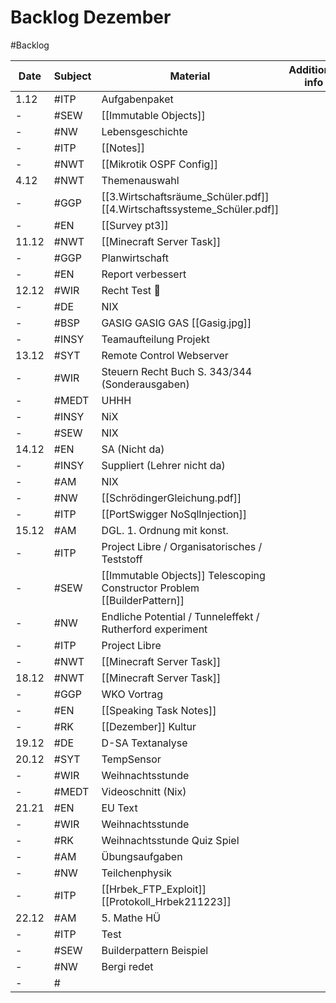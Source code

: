 # Backlog Dezember
#Backlog 

| Date  | Subject | Material                                                                 | Additional info |
| ----- | ------- | ------------------------------------------------------------------------ | --------------- |
| 1.12  | #ITP    | Aufgabenpaket                                                            |                 |
| -     | #SEW    | [[Immutable Objects]]                                                    |                 |
| -     | #NW     | Lebensgeschichte                                                         |                 |
| -     | #ITP    | [[Notes]]                                                                |                 |
| -     | #NWT    | [[Mikrotik OSPF Config]]                                                 |                 |
| 4.12  | #NWT    | Themenauswahl                                                            |                 |
| -     | #GGP    | [[3.Wirtschaftsräume_Schüler.pdf]] [[4.Wirtschaftssysteme_Schüler.pdf]]  |                 |
| -     | #EN     | [[Survey pt3]]                                                           |                 |
| 11.12 | #NWT    | [[Minecraft Server Task]]                                                |                 |
| -     | #GGP    | Planwirtschaft                                                           |                 |
| -     | #EN     | Report verbessert                                                        |                 |
| 12.12 | #WIR    | Recht Test 🫢                                                             |                 |
| -     | #DE     | NIX                                                                      |                 |
| -     | #BSP    | GASIG GASIG GAS [[Gasig.jpg]]                                            |                 |
| -     | #INSY   | Teamaufteilung Projekt                                                   |                 |
| 13.12 | #SYT    | Remote Control Webserver                                                 |                 |
| -     | #WIR    | Steuern Recht Buch S. 343/344 (Sonderausgaben)                           |                 |
| -     | #MEDT   | UHHH                                                                     |                 |
| -     | #INSY   | NiX                                                                      |                 |
| -     | #SEW    | NIX                                                                      |                 |
| 14.12 | #EN     | SA (Nicht da)                                                            |                 |
| -     | #INSY   | Suppliert (Lehrer nicht da)                                              |                 |
| -     | #AM     | NIX                                                                      |                 |
| -     | #NW     | [[SchrödingerGleichung.pdf]]                                             |                 |
| -     | #ITP    | [[PortSwigger NoSqlInjection]]                                           |                 |
| 15.12 | #AM     | DGL. 1. Ordnung mit konst.                                               |                 |
| -     | #ITP    | Project Libre / Organisatorisches / Teststoff                            |                 |
| -     | #SEW    | [[Immutable Objects]] Telescoping Constructor Problem [[BuilderPattern]] |                 |
| -     | #NW     | Endliche Potential / Tunneleffekt / Rutherford experiment                |                 |
| -     | #ITP    | Project Libre                                                            |                 |
| -     | #NWT    | [[Minecraft Server Task]]                                                |                 |
| 18.12 | #NWT    | [[Minecraft Server Task]]                                                |                 |
| -     | #GGP    | WKO Vortrag                                                              |                 |
| -     | #EN     | [[Speaking Task Notes]]                                                  |                 |
| -     | #RK     | [[Dezember]] Kultur                                                      |                 |
| 19.12 | #DE     | D-SA Textanalyse                                                         |                 |
| 20.12 | #SYT    | TempSensor                                                               |                 |
| -     | #WIR    | Weihnachtsstunde                                                         |                 |
| -     | #MEDT   | Videoschnitt (Nix)                                                       |                 |
| 21.21 | #EN     | EU Text                                                                  |                 |
| -     | #WIR    | Weihnachtsstunde                                                         |                 |
| -     | #RK     | Weihnachtsstunde Quiz Spiel                                              |                 |
| -     | #AM     | Übungsaufgaben                                                           |                 |
| -     | #NW     | Teilchenphysik                                                           |                 |
| -     | #ITP    | [[Hrbek_FTP_Exploit]] [[Protokoll_Hrbek211223]]                          |                 |
| 22.12 | #AM     | 5. Mathe HÜ                                                              |                 |
| -     | #ITP    | Test                                                                     |                 |
| -     | #SEW    | Builderpattern Beispiel                                                  |                 |
| -     | #NW     | Bergi redet                                                              |                 |
| -     | #        |                                                                          |                 |
